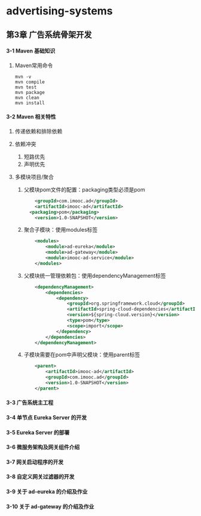 # advertising-systems
## 第3章 广告系统骨架开发

#### 3-1 Maven 基础知识

1. Maven常用命令

   ```
   mvn -v 
   mvn compile
   mvn test 
   mvn package
   mvn clean 
   mvn install
   ```

#### 3-2 Maven 相关特性

1. 传递依赖和排除依赖

2. 依赖冲突

   1. 短路优先
   2. 声明优先

3. 多模块项目/聚合

   1. 父模块pom文件的配置：packaging类型必须是pom

      ```xml
          <groupId>com.imooc.ad</groupId>
          <artifactId>imooc-ad</artifactId>
      	<packaging>pom</packaging>
          <version>1.0-SNAPSHOT</version>
      ```

   2. 聚合子模块：使用modules标签

      ```xml
          <modules>
              <module>ad-eureka</module>
              <module>ad-gateway</module>
              <module>imooc-ad-service</module>
          </modules>
      ```

   3. 父模块统一管理依赖包：使用dependencyManagement标签

      ```xml
          <dependencyManagement>
              <dependencies>
                  <dependency>
                      <groupId>org.springframework.cloud</groupId>
                      <artifactId>spring-cloud-dependencies</artifactId>
                      <version>${spring-cloud.version}</version>
                      <type>pom</type>
                      <scope>import</scope>
                  </dependency>
              </dependencies>
          </dependencyManagement>
      ```

   4. 子模块需要在pom中声明父模块：使用parent标签

      ```xml
          <parent>
              <artifactId>imooc-ad</artifactId>
              <groupId>com.imooc.ad</groupId>
              <version>1.0-SNAPSHOT</version>
          </parent>
      ```

#### 3-3 广告系统主工程

#### 3-4 单节点 Eureka Server 的开发

#### 3-5 Eureka Server 的部署

#### 3-6 微服务架构及网关组件介绍

#### 3-7 网关启动程序的开发

#### 3-8 自定义网关过滤器的开发

#### 3-9 关于 ad-eureka 的介绍及作业

#### 3-10 关于 ad-gateway 的介绍及作业